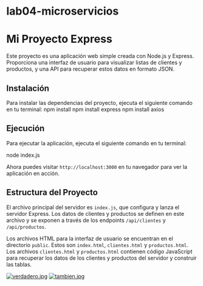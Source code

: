 # lab04-microservicios

# Mi Proyecto Express

Este proyecto es una aplicación web simple creada con Node.js y Express. Proporciona una interfaz de usuario para visualizar listas de clientes y productos, y una API para recuperar estos datos en formato JSON.

## Instalación

Para instalar las dependencias del proyecto, ejecuta el siguiente comando en tu terminal:
npm install
npm install express
npm install axios

## Ejecución

Para ejecutar la aplicación, ejecuta el siguiente comando en tu terminal:

node index.js

Ahora puedes visitar `http://localhost:3000` en tu navegador para ver la aplicación en acción.

## Estructura del Proyecto

El archivo principal del servidor es `index.js`, que configura y lanza el servidor Express. Los datos de clientes y productos se definen en este archivo y se exponen a través de los endpoints `/api/clientes` y `/api/productos`.

Los archivos HTML para la interfaz de usuario se encuentran en el directorio `public`. Estos son `index.html`, `clientes.html` y `productos.html`. Los archivos `clientes.html` y `productos.html` contienen código JavaScript para recuperar los datos de los clientes y productos del servidor y construir las tablas.

[![verdadero.jpg](https://i.postimg.cc/V61KZNyY/verdadero.jpg)](https://postimg.cc/Ty7jpfYS)
[![tambien.jpg](https://i.postimg.cc/138WdTfj/tambien.jpg)](https://postimg.cc/21fFb0dQ)
